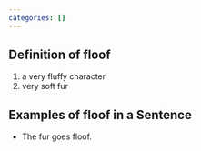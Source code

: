 ```yaml
---
categories: []
---
```

## Definition of floof

1. a very fluffy character
2. very soft fur

## Examples of floof in a Sentence

- The fur goes floof.
